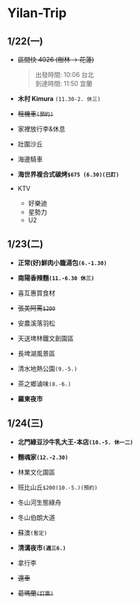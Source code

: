 # Yilan-Trip

## 1/22(一)
- ~~區間快 4026 (樹林 → 花蓮)~~ 
  > 出發時間: 10:06 台北  
  > 到達時間: 11:50 宜蘭

- **木村 Kimura** `(11.30-2. 休三)`


- ~~租機車`(預約)`~~

- 家裡放行李&休息

- 壯圍沙丘

- 海邊騎車

- **海世界複合式碳烤`$675 (6.30)(已訂)`**

- KTV 
  - 好樂迪
  - 星勢力
  - U2

## 1/23(二)
- **正常(好)鮮肉小籠湯包`(6.-1.30)`**

- **南陽香辣麵`(11.-6.30 休三)`**

- 喜互惠買食材

- ~~張美阿罵`$200`~~

- 安農溪落羽松

- 天送埤林鐵文創園區

- 長埤湖風景區

- 清水地熱公園`(9.-5.)`

- 茶之鄉滷味`(8.-6.)`

- **羅東夜市**

## 1/24(三)
- **北門綠豆沙牛乳大王-本店`(10.-5. 休一二)`**

- **麵魂家`(12.-2.30)`**

- 林業文化園區

- 班比山丘`$200(10.-5.)(預約)`

- 冬山河生態綠舟

- 冬山伯朗大道

- 蘇澳`(暫定)`

- **清溝夜市`(週三6.)`**

- 拿行李

- ~~還車~~

- ~~葛瑪蘭`(訂票)`~~
